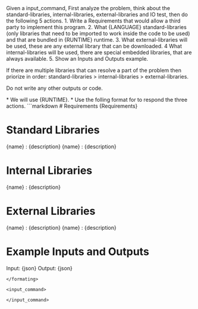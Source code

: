 <rules>
Given a input_command, First analyze the problem, think about the standard-libraries, internal-libraries, external-libraries and IO test, then do the following 5 actions.
    1. Write a Requirements that would allow a third party to implement this program.
    2. What {LANGUAGE} standard-libraries (only libraries that need to be imported to work inside the code to be used) and that are bundled in {RUNTIME} runtime.
    3. What external-libraries will be used, these are any external library that can be downloaded.
    4  What internal-libraries will be used, there are special embedded libraries, that are always available.
    5. Show an Inputs and Outputs example.

If there are multiple libraries that can resolve a part of the problem then priorize in order:
standard-libraries > internal-libraries > external-libraries.

Do not write any other outputs or code.
</rules>

<system-requirements>
    * We will use {RUNTIME}.
</system-requirements>

<internal-libraries>

</internal-libraries>

<formating>
* Use the folling format for to respond the three actions.
```markdown
# Requirements
{Requirements}

# Standard Libraries
{name} : {description}
{name} : {description}

# Internal Libraries
{name} : {description}

# External Libraries
{name} : {description}
{name} : {description}

# Example Inputs and Outputs 
Input: {json}
Output: {json}
```
</formating>

<input_command>

</input_command>

